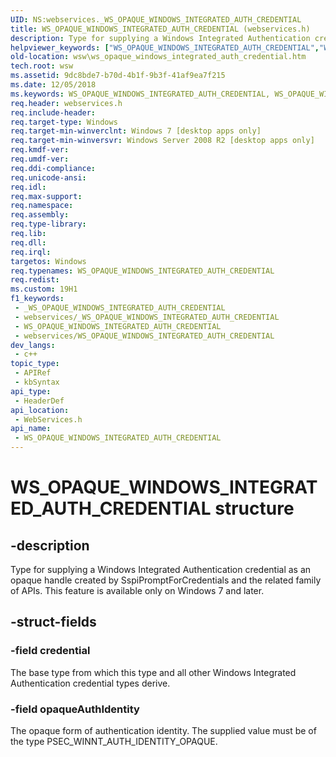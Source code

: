 ```yaml
---
UID: NS:webservices._WS_OPAQUE_WINDOWS_INTEGRATED_AUTH_CREDENTIAL
title: WS_OPAQUE_WINDOWS_INTEGRATED_AUTH_CREDENTIAL (webservices.h)
description: Type for supplying a Windows Integrated Authentication credential as an opaque handle created by SspiPromptForCredentials and the related family of APIs. This feature is available only on Windows 7 and later.
helpviewer_keywords: ["WS_OPAQUE_WINDOWS_INTEGRATED_AUTH_CREDENTIAL","WS_OPAQUE_WINDOWS_INTEGRATED_AUTH_CREDENTIAL structure [Web Services for Windows]","webservices/WS_OPAQUE_WINDOWS_INTEGRATED_AUTH_CREDENTIAL","wsw.ws_opaque_windows_integrated_auth_credential"]
old-location: wsw\ws_opaque_windows_integrated_auth_credential.htm
tech.root: wsw
ms.assetid: 9dc8bde7-b70d-4b1f-9b3f-41af9ea7f215
ms.date: 12/05/2018
ms.keywords: WS_OPAQUE_WINDOWS_INTEGRATED_AUTH_CREDENTIAL, WS_OPAQUE_WINDOWS_INTEGRATED_AUTH_CREDENTIAL structure [Web Services for Windows], webservices/WS_OPAQUE_WINDOWS_INTEGRATED_AUTH_CREDENTIAL, wsw.ws_opaque_windows_integrated_auth_credential
req.header: webservices.h
req.include-header: 
req.target-type: Windows
req.target-min-winverclnt: Windows 7 [desktop apps only]
req.target-min-winversvr: Windows Server 2008 R2 [desktop apps only]
req.kmdf-ver: 
req.umdf-ver: 
req.ddi-compliance: 
req.unicode-ansi: 
req.idl: 
req.max-support: 
req.namespace: 
req.assembly: 
req.type-library: 
req.lib: 
req.dll: 
req.irql: 
targetos: Windows
req.typenames: WS_OPAQUE_WINDOWS_INTEGRATED_AUTH_CREDENTIAL
req.redist: 
ms.custom: 19H1
f1_keywords:
 - _WS_OPAQUE_WINDOWS_INTEGRATED_AUTH_CREDENTIAL
 - webservices/_WS_OPAQUE_WINDOWS_INTEGRATED_AUTH_CREDENTIAL
 - WS_OPAQUE_WINDOWS_INTEGRATED_AUTH_CREDENTIAL
 - webservices/WS_OPAQUE_WINDOWS_INTEGRATED_AUTH_CREDENTIAL
dev_langs:
 - c++
topic_type:
 - APIRef
 - kbSyntax
api_type:
 - HeaderDef
api_location:
 - WebServices.h
api_name:
 - WS_OPAQUE_WINDOWS_INTEGRATED_AUTH_CREDENTIAL
---
```


# WS_OPAQUE_WINDOWS_INTEGRATED_AUTH_CREDENTIAL structure


## -description

Type for supplying a Windows Integrated Authentication credential as an opaque handle created by
SspiPromptForCredentials and the related family of APIs.  This feature
is available only on Windows 7 and later.

## -struct-fields

### -field credential

The base type from which this type and all other Windows Integrated Authentication credential types derive.

### -field opaqueAuthIdentity

The opaque form of authentication identity. The supplied value must be of the type PSEC_WINNT_AUTH_IDENTITY_OPAQUE.

